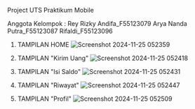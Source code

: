 Project UTS Praktikum Mobile 

Anggota Kelompok :
Rey Rizky Andifa_F55123079
Arya Nanda Putra_F55123087
Rifaldi_F55123096

1. TAMPILAN HOME
![Screenshot 2024-11-25 052359](https://github.com/user-attachments/assets/a79d3eff-116a-4653-aaec-c277e456952c)

2. TAMPILAN "Kirim Uang"
![Screenshot 2024-11-25 052418](https://github.com/user-attachments/assets/70569858-0b1b-47b5-a509-d659d553b021)

3. TAMPILAN "Isi Saldo"
![Screenshot 2024-11-25 052431](https://github.com/user-attachments/assets/41bcce2c-6650-4e71-8444-f3a9d1ce5df2)
   
5. TAMPILAN "Riwayat"
![Screenshot 2024-11-25 052447](https://github.com/user-attachments/assets/470abd9c-4d07-4237-9b7c-996bb8614c9a)
   
7. TAMPILAN "Profil"
![Screenshot 2024-11-25 052509](https://github.com/user-attachments/assets/2fc848ba-3810-4388-a76a-5ecd722ffad7)

